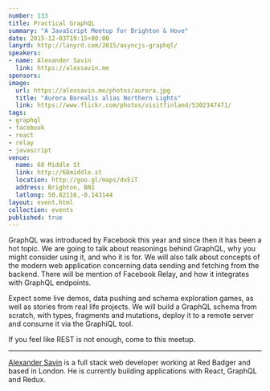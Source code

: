 ```yaml
---
number: 133
title: Practical GraphQL
summary: "A JavaScript Meetup for Brighton & Hove"
date: 2015-12-03T19:15+00:00
lanyrd: http://lanyrd.com/2015/asyncjs-graphql/
speakers:
- name: Alexander Savin
  link: https://alexsavin.me
sponsors:
image:
  url: https://alexsavin.me/photos/aurora.jpg
  title: "Aurora Borealis alias Northern Lights"
  link: https://www.flickr.com/photos/visitfinland/5302347471/
tags:
- graphql
- facebook
- react
- relay
- javascript
venue:
  name: 68 Middle St
  link: http://68middle.st
  location: http://goo.gl/maps/dxEiT
  address: Brighton, BN1
  latlong: 50.82116,-0.143144
layout: event.html
collection: events
published: true
---
```


GraphQL was introduced by Facebook this year and since then it has been a hot topic. We are going to talk about reasonings behind GraphQL, why you might consider using it, and who it is for. We will also talk about concepts of the modern web application concerning data sending and fetching from the backend. There will be mention of Facebook Relay, and how it integrates with GraphQL endpoints.

Expect some live demos, data pushing and schema exploration games, as well as stories from real life projects. We will build a GraphQL schema from scratch, with types, fragments and mutations, deploy it to a remote server and consume it via the GraphiQL tool.

If you feel like REST is not enough, come to this meetup.

***

[Alexander Savin][alex] is a full stack web developer working at Red Badger and based in London. He is currently building applications with React, GraphQL and Redux.

[alex]: https://alexsavin.me
